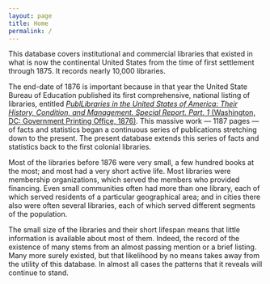 ```yaml
---
layout: page
title: Home
permalink: /
---
```

This database covers institutional and commercial libraries that
existed in what is now the continental United States from the time of
first settlement through 1875. It records nearly 10,000 libraries.

The end-date of 1876 is important because in that year the United
State Bureau of Education published its first
comprehensive, national listing of libraries, entitled
[<i>PublLibraries in the United States of America: Their
History, Condition, and Management. Special Report. Part.
1</i> (Washington, DC: Government Printing Office,
1876)](https://archive.org/details/cu31924029529553).
This massive work &mdash; 1187 pages &mdash; of facts and
statistics began a continuous series of publications
stretching down to the present. The present database
extends this series of facts and statistics back to the
first colonial libraries.

Most of the libraries before 1876 were very
small, a few hundred books at the most; and most had a very
short active life. Most libraries were membership organizations,
which served the members who provided financing. Even small
communities often had more than one library, each of which
served residents of a particular geographical area; and in
cities there also were often several libraries, each of which
served different segments of the population.

The small size of the libraries and their short
lifespan means that little information is available about most
of them. Indeed, the record of the existence of many stems from
an almost passing mention or a brief listing. Many more surely
existed, but that likelihood by no means takes away from the
utility of this database. In almost all cases the patterns that
it reveals will continue to stand.
